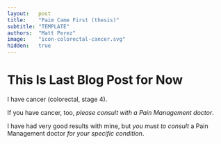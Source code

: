 ```yaml
---
layout:   post
title:    "Paim Came First (thesis)"
subtitle: "TEMPLATE"
authors:  "Matt Perez"
image:    "icon-colorectal-cancer.svg"
hidden:   true
---
```


<div style='display:none; '>
 <p>I am in maitenance for <em>colorectal cancer</em>.</p>
</div>

<h1>This Is Last Blog Post for Now</h1>
 <p>I have cancer (colorectal, stage 4).</p>

 <p>If you have cancer, too, <em>please consult with a Pain Management doctor</em>.</p>

 <p>I have had very good results with mine, but <em>you must to consult</em> a Pain Management doctor <em>for your specific condition</em>.</p>